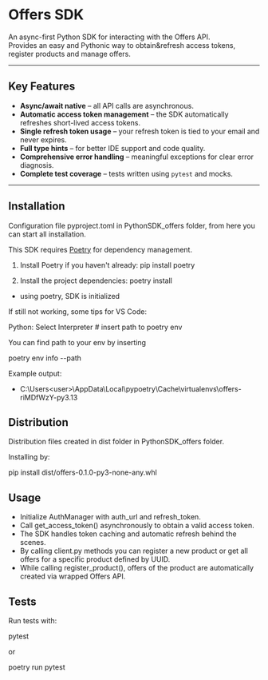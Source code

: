 # Offers SDK

An async-first Python SDK for interacting with the Offers API.  
Provides an easy and Pythonic way to obtain&refresh access tokens, register products and manage offers.

---

## Key Features

- **Async/await native** – all API calls are asynchronous.
- **Automatic access token management** – the SDK automatically refreshes short-lived access tokens.
- **Single refresh token usage** – your refresh token is tied to your email and never expires.
- **Full type hints** – for better IDE support and code quality.
- **Comprehensive error handling** – meaningful exceptions for clear error diagnosis.
- **Complete test coverage** – tests written using `pytest` and mocks.

---

## Installation
Configuration file pyproject.toml in PythonSDK_offers folder, from here you can start all installation.

This SDK requires [Poetry](https://python-poetry.org/) for dependency management.

1. Install Poetry if you haven't already:
pip install poetry

2. Install the project dependencies:
poetry install
- using poetry, SDK is initialized

If still not working, some tips for VS Code:

Python: Select Interpreter  # insert path to poetry env

You can find path to your env by inserting

poetry env info --path


Example output:
- C:\Users\<user>\AppData\Local\pypoetry\Cache\virtualenvs\offers-riMDfWzY-py3.13

## Distribution 
Distribution files created in dist folder in PythonSDK_offers folder. 

Installing by:

pip install dist/offers-0.1.0-py3-none-any.whl


## Usage
- Initialize AuthManager with auth_url and refresh_token. 
- Call get_access_token() asynchronously to obtain a valid access token. 
- The SDK handles token caching and automatic refresh behind the scenes. 
- By calling client.py methods you can register a new product or get all offers for a specific product defined by UUID. 
- While calling register_product(), offers of the product are automatically created via wrapped Offers API. 

## Tests
Run tests with:

pytest 

or 

poetry run pytest

